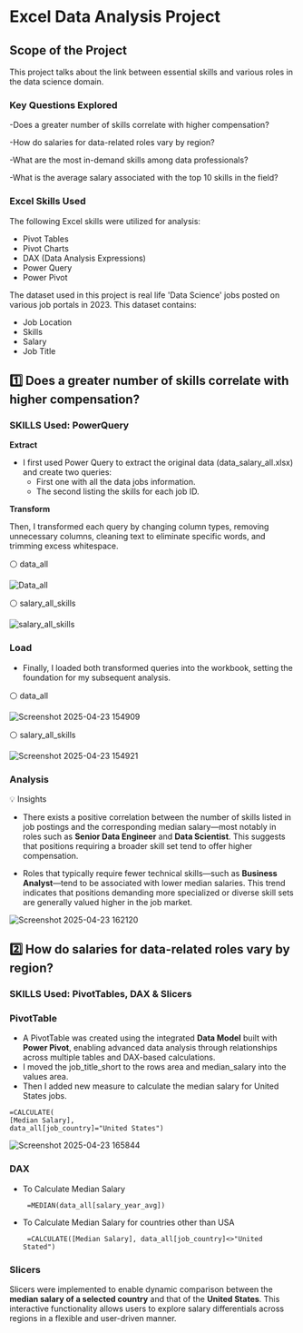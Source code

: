 # Excel Data Analysis Project
 
## Scope of the Project

This project talks about the link between essential skills and various roles in the data science domain. 

### Key Questions Explored

-Does a greater number of skills correlate with higher compensation?

-How do salaries for data-related roles vary by region?

-What are the most in-demand skills among data professionals?

-What is the average salary associated with the top 10 skills in the field?

### Excel Skills Used
The following Excel skills were utilized for analysis:

- Pivot Tables
- Pivot Charts
- DAX (Data Analysis Expressions)
- Power Query
- Power Pivot


The dataset used in this project is real life 'Data Science' jobs posted on various job portals in 2023. This dataset contains:

- Job Location
- Skills
- Salary
- Job Title

## :one: Does a greater number of skills correlate with higher compensation?

### SKILLS Used: PowerQuery

**Extract**

- I first used Power Query to extract the original data (data_salary_all.xlsx) and create two queries:
    - First one with all the data jobs information.
    - The second listing the skills for each job ID.

 **Transform**
 
   Then, I transformed each query by changing column types, removing unnecessary columns, cleaning text to eliminate specific words, and trimming excess whitespace.

   :white_circle: data_all

   ![Data_all](https://github.com/user-attachments/assets/4325b0fb-8aab-4e85-afd8-61c09a20e91f)

   :white_circle: salary_all_skills

   ![salary_all_skills](https://github.com/user-attachments/assets/79e7e45c-fd60-441a-a679-b53f8a5d1e8d)

### Load

- Finally, I loaded both transformed queries into the workbook, setting the foundation for my subsequent analysis.
  
:white_circle: data_all


![Screenshot 2025-04-23 154909](https://github.com/user-attachments/assets/1619c70a-dde6-4910-ba1e-207274ff6ab1)

:white_circle: salary_all_skills


![Screenshot 2025-04-23 154921](https://github.com/user-attachments/assets/8079c4e2-d7f5-4831-ac49-01675872fe21)

### Analysis

 💡 Insights
 
 - There exists a positive correlation between the number of skills listed in job postings and the corresponding median salary—most notably in roles such as **Senior Data Engineer** and **Data Scientist**. This suggests that positions requiring a broader skill set tend to offer higher compensation.
     
 - Roles that typically require fewer technical skills—such as **Business Analyst**—tend to be associated with lower median salaries. This trend indicates that positions demanding more specialized or diverse skill sets are generally valued higher in the job market.
     
![Screenshot 2025-04-23 162120](https://github.com/user-attachments/assets/8b757cb3-5d5c-4de9-83df-e78c02f0dcec)

## 2️⃣ How do salaries for data-related roles vary by region?

### SKILLS Used: PivotTables, DAX & Slicers 

### PivotTable 

- A PivotTable was created using the integrated **Data Model** built with **Power Pivot**, enabling advanced data analysis through relationships across multiple tables and DAX-based calculations.
- I moved the job_title_short to the rows area and median_salary into the values area.
- Then I added new measure to calculate the median salary for United States jobs.

```
=CALCULATE(
[Median Salary],
data_all[job_country]="United States")
```

![Screenshot 2025-04-23 165844](https://github.com/user-attachments/assets/a0b300e7-1e00-436f-b0fe-f09ea7980d4e)

### DAX

 - To Calculate Median Salary 
   
   ```
    =MEDIAN(data_all[salary_year_avg])
   ```
 - To Calculate Median Salary for countries other than USA
   
   ```
    =CALCULATE([Median Salary], data_all[job_country]<>"United Stated")
   ```
### Slicers 

Slicers were implemented to enable dynamic comparison between the **median salary of a selected country** and that of the **United States**. This interactive functionality allows users to explore salary differentials across regions in a flexible and user-driven manner.



